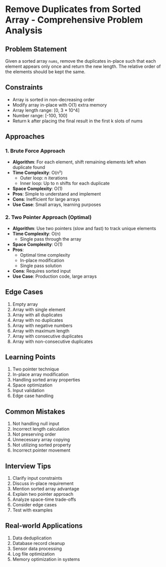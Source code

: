 # Remove Duplicates from Sorted Array - Comprehensive Problem Analysis

## Problem Statement
Given a sorted array `nums`, remove the duplicates in-place such that each element appears only once and return the new length. The relative order of the elements should be kept the same.

## Constraints
- Array is sorted in non-decreasing order
- Modify array in-place with O(1) extra memory
- Array length range: [0, 3 * 10^4]
- Number range: [-100, 100]
- Return k after placing the final result in the first k slots of nums

## Approaches

### 1. Brute Force Approach
- **Algorithm**: For each element, shift remaining elements left when duplicate found
- **Time Complexity**: O(n²)
  - Outer loop: n iterations
  - Inner loop: Up to n shifts for each duplicate
- **Space Complexity**: O(1)
- **Pros**: Simple to understand and implement
- **Cons**: Inefficient for large arrays
- **Use Case**: Small arrays, learning purposes

### 2. Two Pointer Approach (Optimal)
- **Algorithm**: Use two pointers (slow and fast) to track unique elements
- **Time Complexity**: O(n)
  - Single pass through the array
- **Space Complexity**: O(1)
- **Pros**: 
  - Optimal time complexity
  - In-place modification
  - Single pass solution
- **Cons**: Requires sorted input
- **Use Case**: Production code, large arrays

## Edge Cases
1. Empty array
2. Array with single element
3. Array with all duplicates
4. Array with no duplicates
5. Array with negative numbers
6. Array with maximum length
7. Array with consecutive duplicates
8. Array with non-consecutive duplicates

## Learning Points
1. Two pointer technique
2. In-place array modification
3. Handling sorted array properties
4. Space optimization
5. Input validation
6. Edge case handling

## Common Mistakes
1. Not handling null input
2. Incorrect length calculation
3. Not preserving order
4. Unnecessary array copying
5. Not utilizing sorted property
6. Incorrect pointer movement

## Interview Tips
1. Clarify input constraints
2. Discuss in-place requirement
3. Mention sorted array advantage
4. Explain two pointer approach
5. Analyze space-time trade-offs
6. Consider edge cases
7. Test with examples

## Real-world Applications
1. Data deduplication
2. Database record cleanup
3. Sensor data processing
4. Log file optimization
5. Memory optimization in systems 